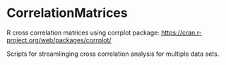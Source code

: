# CorrelationMatrices
R cross correlation matrices using corrplot package: 
https://cran.r-project.org/web/packages/corrplot/

Scripts for streamlinging cross correlation analysis for multiple data sets.
